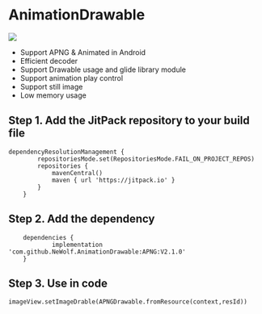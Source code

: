 # AnimationDrawable
[![](https://jitpack.io/v/NeWolf/AnimationDrawable.svg)](https://jitpack.io/#NeWolf/AnimationDrawable)
* Support APNG & Animated in Android
* Efficient decoder
* Support Drawable usage and glide library module
* Support animation play control
* Support still image
* Low memory usage

## Step 1. Add the JitPack repository to your build file

```
dependencyResolutionManagement {
		repositoriesMode.set(RepositoriesMode.FAIL_ON_PROJECT_REPOS)
		repositories {
			mavenCentral()
			maven { url 'https://jitpack.io' }
		}
	}
```
## Step 2. Add the dependency
```
	dependencies {
	        implementation 'com.github.NeWolf.AnimationDrawable:APNG:V2.1.0'
	}
```
## Step 3. Use in code
```
imageView.setImageDrable(APNGDrawable.fromResource(context,resId))
```
